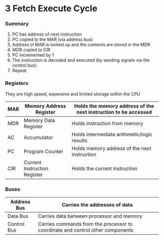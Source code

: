 # 3 Fetch Execute Cycle 

### Summary

1. PC has address of next instruction
2. PC copied to the MAR (via address bus)
3. Address in MAR is looked up and the contents are stored in the MDR
4. MDR copied to CIR
5. PC incremented by 1
6. The instruction is decoded and executed (by sending signals via the control bus)
7. Repeat



### Registers

They are high speed, expensive and limited storage within the CPU

| MAR  | Memory Address Register      | Holds the memory address of the next instruction to be accessed |
| ---- | ---------------------------- | ------------------------------------------------------------ |
| MDR  | Memory Data Register         | Holds instruction from memory                                |
| AC   | Accumulator                  | Holds intermediate arithmetic/logic results                  |
| PC   | Program Counter              | Holds memory address of the next instruction                 |
| CIR  | Current Instruction Register | Holds the current instruction                                |

### Buses

| Address Bus | Carries the **addresses** of data                            |
| ----------- | ------------------------------------------------------------ |
| Data Bus    | Carries data between processor and memory                    |
| Control Bus | Carries commands from the processor to coordinate and control other components |